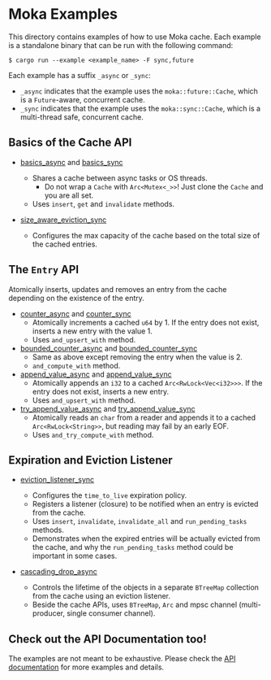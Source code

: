 # Moka Examples

This directory contains examples of how to use Moka cache. Each example is a
standalone binary that can be run with the following command:

```console
$ cargo run --example <example_name> -F sync,future
```

Each example has a suffix `_async` or `_sync`:

- `_async` indicates that the example uses the `moka::future::Cache`, which is a
  `Future`-aware, concurrent cache.
- `_sync` indicates that the example uses the `moka::sync::Cache`, which is a
  multi-thread safe, concurrent cache.

## Basics of the Cache API

- [basics_async](./basics_async.rs) and [basics_sync](./basics_sync.rs)
    - Shares a cache between async tasks or OS threads.
        - Do not wrap a `Cache` with `Arc<Mutex<_>>`! Just clone the `Cache` and you
          are all set.
    - Uses `insert`, `get` and `invalidate` methods.

- [size_aware_eviction_sync](./size_aware_eviction_sync.rs)
    - Configures the max capacity of the cache based on the total size of the cached
      entries.

## The `Entry` API

Atomically inserts, updates and removes an entry from the cache depending on the
existence of the entry.

- [counter_async](./counter_async.rs) and [counter_sync](./counter_sync.rs)
    - Atomically increments a cached `u64` by 1. If the entry does not exist, inserts
      a new entry with the value 1.
    - Uses `and_upsert_with` method.
- [bounded_counter_async](./bounded_counter_async.rs) and
  [bounded_counter_sync](./bounded_counter_sync.rs)
    - Same as above except removing the entry when the value is 2.
    - `and_compute_with` method.
- [append_value_async](./append_value_async.rs) and
  [append_value_sync](./append_value_sync.rs)
    - Atomically appends an `i32` to a cached `Arc<RwLock<Vec<i32>>>`. If the entry
      does not exist, inserts a new entry.
    - Uses `and_upsert_with` method.
- [try_append_value_async](./try_append_value_async.rs) and
  [try_append_value_sync](./try_append_value_sync.rs)
    - Atomically reads an `char` from a reader and appends it to a cached `Arc<RwLock<String>>`,
      but reading may fail by an early EOF.
    - Uses `and_try_compute_with` method.

## Expiration and Eviction Listener

- [eviction_listener_sync](./eviction_listener_sync.rs)
    - Configures the `time_to_live` expiration policy.
    - Registers a listener (closure) to be notified when an entry is evicted from the
      cache.
    - Uses `insert`, `invalidate`, `invalidate_all` and `run_pending_tasks` methods.
    - Demonstrates when the expired entries will be actually evicted from the cache,
      and why the `run_pending_tasks` method could be important in some cases.

- [cascading_drop_async](./cascading_drop_async.rs)
    - Controls the lifetime of the objects in a separate `BTreeMap` collection from
      the cache using an eviction listener.
    - Beside the cache APIs, uses `BTreeMap`, `Arc` and mpsc channel (multi-producer,
      single consumer channel).

## Check out the API Documentation too!

The examples are not meant to be exhaustive. Please check the
[API documentation][api-doc] for more examples and details.

[api-doc]: https://docs.rs/moka
